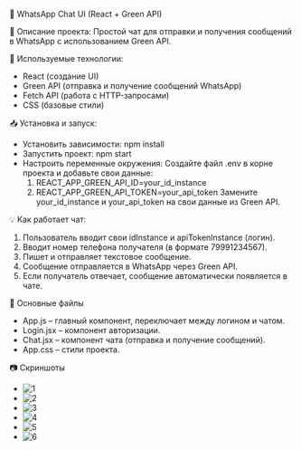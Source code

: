 📌 WhatsApp Chat UI (React + Green API)

🚀 Описание проекта:
 Простой чат для отправки и получения сообщений в WhatsApp с использованием Green API.

 🔧 Используемые технологии:
 - React (создание UI)
 - Green API (отправка и получение сообщений WhatsApp)
 - Fetch API (работа с HTTP-запросами)
 - CSS (базовые стили)

📥 Установка и запуск:
- Установить зависимости: npm install
- Запустить проект: npm start
- Настроить переменные окружения:
  Создайте файл .env в корне проекта и добавьте свои данные:
  1. REACT_APP_GREEN_API_ID=your_id_instance
  2. REACT_APP_GREEN_API_TOKEN=your_api_token
  Замените your_id_instance и your_api_token на свои данные из Green API.

💡 Как работает чат:
1. Пользователь вводит свои idInstance и apiTokenInstance (логин).
2. Вводит номер телефона получателя (в формате 79991234567).
3. Пишет и отправляет текстовое сообщение.
4. Сообщение отправляется в WhatsApp через Green API.
5. Если получатель отвечает, сообщение автоматически появляется в чате.

🎯 Основные файлы
 - App.js – главный компонент, переключает между логином и чатом.
 - Login.jsx – компонент авторизации.
 - Chat.jsx – компонент чата (отправка и получение сообщений).
 - App.css – стили проекта.

📷 Скриншоты
- ![1](https://github.com/user-attachments/assets/55e34f54-3d59-424a-8aa0-2236d1a8f177)
- ![2](https://github.com/user-attachments/assets/f2357dbc-f289-46b8-bd59-937b78bd12b0)
- ![3](https://github.com/user-attachments/assets/b0544da1-d247-4bb2-9127-f5273d755410)
- ![4](https://github.com/user-attachments/assets/5e1f92d8-3162-4a60-8e17-02636c801d97)
- ![5](https://github.com/user-attachments/assets/798654f2-18a5-4c4f-8cd8-4983360611a5)
- ![6](https://github.com/user-attachments/assets/b8acbb3a-4435-476f-abac-ea9ce3602965)
